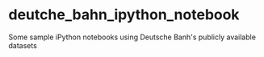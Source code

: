 # deutche_bahn_ipython_notebook
Some sample iPython notebooks using Deutsche Banh's publicly available datasets
